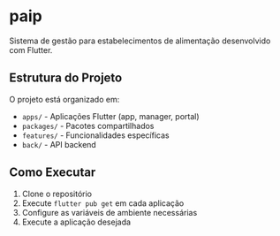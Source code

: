 # paip

Sistema de gestão para estabelecimentos de alimentação desenvolvido com Flutter.

## Estrutura do Projeto

O projeto está organizado em:
- `apps/` - Aplicações Flutter (app, manager, portal)
- `packages/` - Pacotes compartilhados
- `features/` - Funcionalidades específicas
- `back/` - API backend

## Como Executar

1. Clone o repositório
2. Execute `flutter pub get` em cada aplicação
3. Configure as variáveis de ambiente necessárias
4. Execute a aplicação desejada
